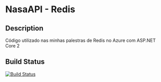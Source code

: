 # NasaAPI - Redis

## Description
Código utilizado nas minhas palestras de Redis no Azure com ASP.NET Core 2

## Build Status
[![Build Status](https://travis-ci.org/ericsonf/NasaAPI.svg?branch=master)](https://travis-ci.org/ericsonf/NasaAPI.svg?branch=master)
